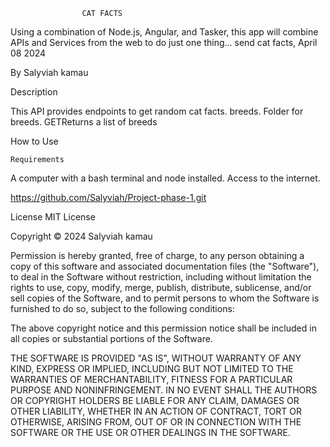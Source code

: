                     CAT FACTS
Using a combination of Node.js, Angular, and Tasker, this app will combine APIs and Services from the web to do just one thing... send cat facts, April 08 2024

By Salyviah kamau

  Description

This API provides endpoints to get random cat facts. breeds. Folder for breeds. GETReturns a list of breeds

  How to Use

    Requirements
A computer with a bash terminal and node installed.
Access to the internet.


 https://github.com/Salyviah/Project-phase-1.git


License
MIT License

Copyright © 2024 Salyviah kamau

Permission is hereby granted, free of charge, to any person obtaining a copy of this software and associated documentation files (the "Software"), to deal in the Software without restriction, including without limitation the rights to use, copy, modify, merge, publish, distribute, sublicense, and/or sell copies of the Software, and to permit persons to whom the Software is furnished to do so, subject to the following conditions:

The above copyright notice and this permission notice shall be included in all copies or substantial portions of the Software.

THE SOFTWARE IS PROVIDED "AS IS", WITHOUT WARRANTY OF ANY KIND, EXPRESS OR IMPLIED, INCLUDING BUT NOT LIMITED TO THE WARRANTIES OF MERCHANTABILITY, FITNESS FOR A PARTICULAR PURPOSE AND NONINFRINGEMENT. IN NO EVENT SHALL THE AUTHORS OR COPYRIGHT HOLDERS BE LIABLE FOR ANY CLAIM, DAMAGES OR OTHER LIABILITY, WHETHER IN AN ACTION OF CONTRACT, TORT OR OTHERWISE, ARISING FROM, OUT OF OR IN CONNECTION WITH THE SOFTWARE OR THE USE OR OTHER DEALINGS IN THE SOFTWARE.